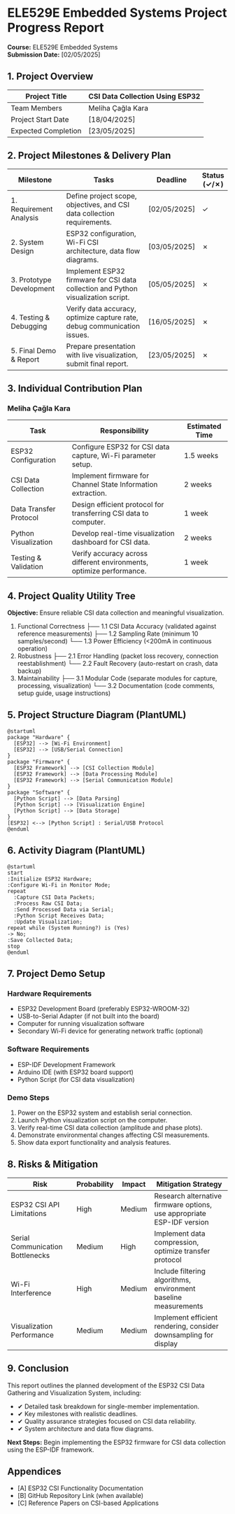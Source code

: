 # ELE529E Embedded Systems Project Progress Report

**Course:** ELE529E Embedded Systems  
**Submission Date:** [02/05/2025]

## 1. Project Overview

| Project Title | CSI Data Collection Using ESP32 |
|---------------|---------------------|
| Team Members | Meliha Çağla Kara |
| Project Start Date | [18/04/2025] |
| Expected Completion | [23/05/2025] |

## 2. Project Milestones & Delivery Plan

| Milestone | Tasks | Deadline | Status<br>(✓/✗) |
|-----------|-------|----------|-----------------|
| 1. Requirement Analysis | Define project scope, objectives, and CSI data collection requirements. | [02/05/2025] | ✓ |
| 2. System Design | ESP32 configuration, Wi-Fi CSI architecture, data flow diagrams. | [03/05/2025] | ✗ |
| 3. Prototype Development | Implement ESP32 firmware for CSI data collection and Python visualization script. | [05/05/2025] | ✗ |
| 4. Testing & Debugging | Verify data accuracy, optimize capture rate, debug communication issues. | [16/05/2025] | ✗ |
| 5. Final Demo & Report | Prepare presentation with live visualization, submit final report. | [23/05/2025] | ✗ |

## 3. Individual Contribution Plan

### Meliha Çağla Kara

| Task | Responsibility | Estimated Time |
|------|---------------|----------------|
| ESP32 Configuration | Configure ESP32 for CSI data capture, Wi-Fi parameter setup. | 1.5 weeks |
| CSI Data Collection | Implement firmware for Channel State Information extraction. | 2 weeks |
| Data Transfer Protocol | Design efficient protocol for transferring CSI data to computer. | 1 week |
| Python Visualization | Develop real-time visualization dashboard for CSI data. | 2 weeks |
| Testing & Validation | Verify accuracy across different environments, optimize performance. | 1 week |

## 4. Project Quality Utility Tree

**Objective:** Ensure reliable CSI data collection and meaningful visualization.

1. Functional Correctness
   ├── 1.1 CSI Data Accuracy (validated against reference measurements)
   ├── 1.2 Sampling Rate (minimum 10 samples/second)
   └── 1.3 Power Efficiency (<200mA in continuous operation)
2. Robustness
   ├── 2.1 Error Handling (packet loss recovery, connection reestablishment)
   └── 2.2 Fault Recovery (auto-restart on crash, data backup)
3. Maintainability
   ├── 3.1 Modular Code (separate modules for capture, processing, visualization)
   └── 3.2 Documentation (code comments, setup guide, usage instructions)

## 5. Project Structure Diagram (PlantUML)

```
@startuml
package "Hardware" {
  [ESP32] --> [Wi-Fi Environment]
  [ESP32] --> [USB/Serial Connection]
}
package "Firmware" {
  [ESP32 Framework] --> [CSI Collection Module]
  [ESP32 Framework] --> [Data Processing Module]
  [ESP32 Framework] --> [Serial Communication Module]
}
package "Software" {
  [Python Script] --> [Data Parsing]
  [Python Script] --> [Visualization Engine]
  [Python Script] --> [Data Storage]
}
[ESP32] <--> [Python Script] : Serial/USB Protocol
@enduml
```

## 6. Activity Diagram (PlantUML)

```
@startuml
start
:Initialize ESP32 Hardware;
:Configure Wi-Fi in Monitor Mode;
repeat
  :Capture CSI Data Packets;
  :Process Raw CSI Data;
  :Send Processed Data via Serial;
  :Python Script Receives Data;
  :Update Visualization;
repeat while (System Running?) is (Yes)
-> No;
:Save Collected Data;
stop
@enduml
```

## 7. Project Demo Setup

### Hardware Requirements
- ESP32 Development Board (preferably ESP32-WROOM-32)
- USB-to-Serial Adapter (if not built into the board)
- Computer for running visualization software
- Secondary Wi-Fi device for generating network traffic (optional)

### Software Requirements
- ESP-IDF Development Framework
- Arduino IDE (with ESP32 board support)
- Python Script (for CSI data visualization)

### Demo Steps
1. Power on the ESP32 system and establish serial connection.
2. Launch Python visualization script on the computer.
3. Verify real-time CSI data collection (amplitude and phase plots).
4. Demonstrate environmental changes affecting CSI measurements.
5. Show data export functionality and analysis features.

## 8. Risks & Mitigation

| Risk | Probability | Impact | Mitigation Strategy |
|------|------------|--------|---------------------|
| ESP32 CSI API Limitations | High | Medium | Research alternative firmware options, use appropriate ESP-IDF version |
| Serial Communication Bottlenecks | Medium | High | Implement data compression, optimize transfer protocol |
| Wi-Fi Interference | High | Medium | Include filtering algorithms, environment baseline measurements |
| Visualization Performance | Medium | Medium | Implement efficient rendering, consider downsampling for display |

## 9. Conclusion

This report outlines the planned development of the ESP32 CSI Data Gathering and Visualization System, including:
- ✔ Detailed task breakdown for single-member implementation.
- ✔ Key milestones with realistic deadlines.
- ✔ Quality assurance strategies focused on CSI data reliability.
- ✔ System architecture and data flow diagrams.

**Next Steps:** Begin implementing the ESP32 firmware for CSI data collection using the ESP-IDF framework.

## Appendices
- [A] ESP32 CSI Functionality Documentation
- [B] GitHub Repository Link (when available)
- [C] Reference Papers on CSI-based Applications

